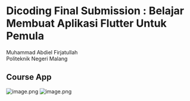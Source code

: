 # Dicoding Final Submission : Belajar Membuat Aplikasi Flutter Untuk Pemula

Muhammad Abdiel Firjatullah <br>
Politeknik Negeri Malang

## Course App

![image.png](assets/images/Group1.png)
![image.png](assets/images/Group2.png)
